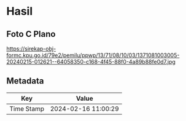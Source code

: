 # Hasil

## Foto C Plano

https://sirekap-obj-formc.kpu.go.id/79e2/pemilu/ppwp/13/71/08/10/03/1371081003005-20240215-012621--64058350-c168-4f45-88f0-4a89b88fe0d7.jpg


## Metadata

| Key        | Value               |
| ---------- | ------------------- |
| Time Stamp | 2024-02-16 11:00:29 |



